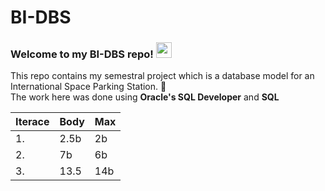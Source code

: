 # BI-DBS
### Welcome to my BI-DBS repo! <img src="https://media.giphy.com/media/hvRJCLFzcasrR4ia7z/giphy.gif" width="25px">  
This repo contains my semestral project which is a database model for an International Space Parking Station. :rocket:  
The work here was done using **Oracle's SQL Developer** and **SQL**  

| Iterace | Body | Max |
|---------|------|-----|
|    1.   | 2.5b | 2b  |
|    2.   |  7b  | 6b  |
|    3.   | 13.5 | 14b |
